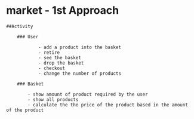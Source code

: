# market - 1st Approach

	##Activity

		### User 

				- add a product into the basket
				- retire 
				- see the basket
				- drop the basket
				- checkout
				- change the number of products

		### Basket

			- show amount of product required by the user
			- show all products
			- calculate the the price of the product based in the amount of the product	